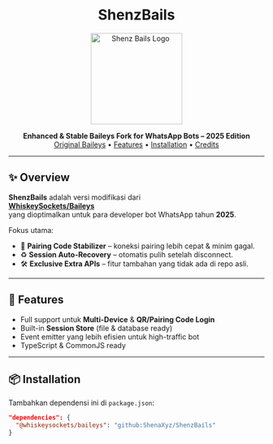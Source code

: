 <h1 align="center">ShenzBails</h1>
<p align="center">
  <img src="https://files.catbox.moe/b4vyzh.jpg" width="180" alt="Shenz Bails Logo"/>
</p>

<p align="center">
  <b>Enhanced &amp; Stable Baileys Fork for WhatsApp Bots – 2025 Edition</b><br/>
  <a href="https://github.com/WhiskeySockets/Baileys">Original Baileys</a> •
  <a href="#features">Features</a> •
  <a href="#installation">Installation</a> •
  <a href="#credits">Credits</a>
</p>

---

## ✨ Overview
**ShenzBails** adalah versi modifikasi dari  
[**WhiskeySockets/Baileys**](https://github.com/WhiskeySockets/Baileys)  
yang dioptimalkan untuk para developer bot WhatsApp tahun **2025**.

Fokus utama:
- 🔑 **Pairing Code Stabilizer** – koneksi pairing lebih cepat & minim gagal.
- ♻️ **Session Auto-Recovery** – otomatis pulih setelah disconnect.
- 🛠 **Exclusive Extra APIs** – fitur tambahan yang tidak ada di repo asli.

---

## 🚀 Features
- Full support untuk **Multi-Device** & **QR/Pairing Code Login**  
- Built-in **Session Store** (file & database ready)  
- Event emitter yang lebih efisien untuk high-traffic bot  
- TypeScript & CommonJS ready  

---

## 📦 Installation
Tambahkan dependensi ini di `package.json`:

```json
"dependencies": {
  "@whiskeysockets/baileys": "github:ShenaXyz/ShenzBails"
}
